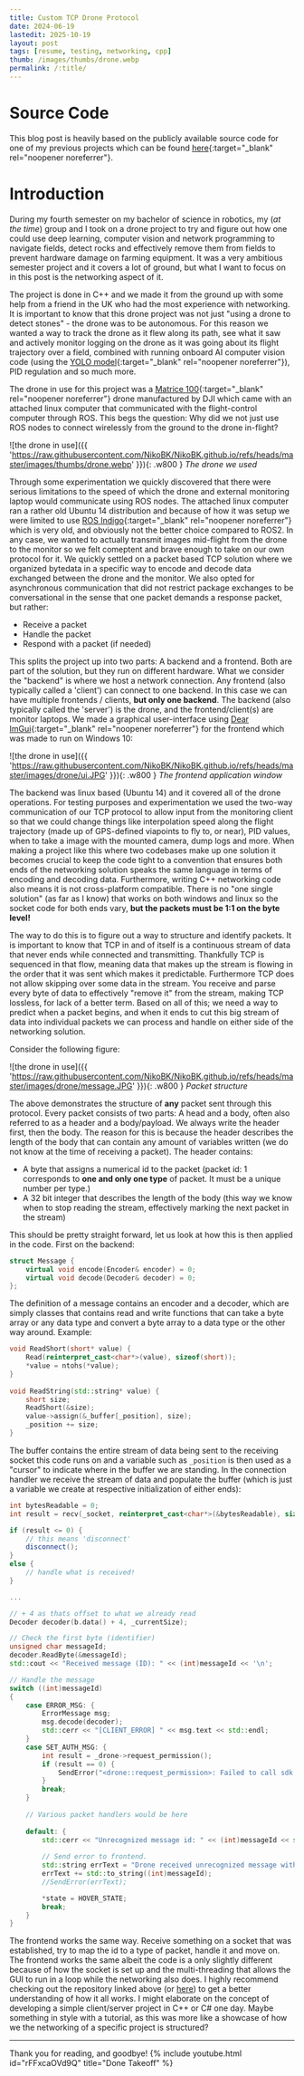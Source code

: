```yaml
---
title: Custom TCP Drone Protocol
date: 2024-06-19
lastedit: 2025-10-19
layout: post
tags: [resume, testing, networking, cpp]
thumb: /images/thumbs/drone.webp
permalink: /:title/
---
```

# Source Code
This blog post is heavily based on the publicly available source code for one of my previous projects which can be found [here](https://github.com/NikoBK/Nsqd){:target="_blank" rel="noopener noreferrer"}.

# Introduction
During my fourth semester on my bachelor of science in robotics, my (*at the time*) group and I took on a drone project to try and figure out how one could use deep learning, computer vision and network programming to navigate fields, detect rocks and effectively remove them from fields to prevent hardware damage on farming equipment. It was a very ambitious semester project and it covers a lot of ground, but what I want to focus on in this post is the networking aspect of it.

The project is done in C++ and we made it from the ground up with some help from a friend in the UK who had the most experience with networking. It is important to know that this drone project was not just "using a drone to detect stones" - the drone was to be autonomous. For this reason we wanted a way to track the drone as it flew along its path, see what it saw and actively monitor logging on the drone as it was going about its flight trajectory over a field, combined with running onboard AI computer vision code (using the [YOLO model](https://en.wikipedia.org/wiki/You_Only_Look_Once){:target="_blank" rel="noopener noreferrer"}), PID regulation and so much more.

The drone in use for this project was a [Matrice 100](https://dl.djicdn.com/downloads/m100/M100_User_Manual_EN.pdf){:target="_blank" rel="noopener noreferrer"} drone manufactured by DJI which came with an attached linux computer that communicated with the flight-control computer through ROS. This begs the question: Why did we not just use ROS nodes to connect wirelessly from the ground to the drone in-flight?

![the drone in use]({{ 'https://raw.githubusercontent.com/NikoBK/NikoBK.github.io/refs/heads/master/images/thumbs/drone.webp' }}){: .w800 }
*The drone we used*

Through some experimentation we quickly discovered that there were serious limitations to the speed of which the drone and external monitoring laptop would communicate using ROS nodes. The attached linux computer ran a rather old Ubuntu 14 distribution and because of how it was setup we were limited to use [ROS Indigo](https://wiki.ros.org/indigo){:target="_blank" rel="noopener noreferrer"} which is very old, and obviously not the better choice compared to ROS2. In any case, we wanted to actually transmit images mid-flight from the drone to the monitor so we felt comeptent and brave enough to take on our own protocol for it. We quickly settled on a packet based TCP solution where we organized bytedata in a specific way to encode and decode data exchanged between the drone and the monitor. We also opted for asynchronous communication that did not restrict package exchanges to be conversational in the sense that one packet demands a response packet, but rather:
- Receive a packet
- Handle the packet
- Respond with a packet (if needed)

This splits the project up into two parts: A backend and a frontend. Both are part of the solution, but they run on different hardware. What we consider the "backend" is where we host a network connection. Any frontend (also typically called a 'client') can connect to one backend. In this case we can have multiple frontends / clients, **but only one backend**. The backend (also typically called the 'server') is the drone, and the frontend/client(s) are monitor laptops. We made a graphical user-interface using [Dear ImGui](https://github.com/ocornut/imgui){:target="_blank" rel="noopener noreferrer"} for the frontend which was made to run on Windows 10:

![the drone in use]({{ 'https://raw.githubusercontent.com/NikoBK/NikoBK.github.io/refs/heads/master/images/drone/ui.JPG' }}){: .w800 }
*The frontend application window*

The backend was linux based (Ubuntu 14) and it covered all of the drone operations. For testing purposes and experimentation we used the two-way communication of our TCP protocol to allow input from the monitoring client so that we could change things like interpolation speed along the flight trajectory (made up of GPS-defined viapoints to fly to, or near), PID values, when to take a image with the mounted camera, dump logs and more. When making a project like this where two codebases make up one solution it becomes crucial to keep the code tight to a convention that ensures both ends of the networking solution speaks the same language in terms of encoding and decoding data. Furthermore, writing C++ networking code also means it is not cross-platform compatible. There is no "one single solution" (as far as I know) that works on both windows and linux so the socket code for both ends vary, **but the packets must be 1:1 on the byte level!**

The way to do this is to figure out a way to structure and identify packets. It is important to know that TCP in and of itself is a continuous stream of data that never ends while connected and transmitting. Thankfully TCP is sequenced in that flow, meaning data that makes up the stream is flowing in the order that it was sent which makes it predictable. Furthermore TCP does not allow skipping over some data in the stream. You receive and parse every byte of data to effectively "remove it" from the stream, making TCP lossless, for lack of a better term. Based on all of this; we need a way to predict when a packet begins, and when it ends to cut this big stream of data into individual packets we can process and handle on either side of the networking solution.

Consider the following figure:

![the drone in use]({{ 'https://raw.githubusercontent.com/NikoBK/NikoBK.github.io/refs/heads/master/images/drone/message.JPG' }}){: .w800 }
*Packet structure*

The above demonstrates the structure of **any** packet sent through this protocol. Every packet consists of two parts: A head and a body, often also referred to as a header and a body/payload. We always write the header first, then the body. The reason for this is because the header describes the length of the body that can contain any amount of variables written (we do not know at the time of receiving a packet). The header contains:
- A byte that assigns a numerical id to the packet (packet id: 1 corresponds to **one and only one type** of packet. It must be a unique number per type.)
- A 32 bit integer that describes the length of the body (this way we know when to stop reading the stream, effectively marking the next packet in the stream)

This should be pretty straight forward, let us look at how this is then applied in the code. First on the backend:

```cpp
struct Message {
    virtual void encode(Encoder& encoder) = 0;
    virtual void decode(Decoder& decoder) = 0;
};
```
The definition of a message contains an encoder and a decoder, which are simply classes that contains read and write functions that can take a byte array or any data type and convert a byte array to a data type or the other way around. Example:

```cpp
void ReadShort(short* value) {
    Read(reinterpret_cast<char*>(value), sizeof(short));
    *value = ntohs(*value);
}
    
void ReadString(std::string* value) {
    short size;
    ReadShort(&size);
    value->assign(&_buffer[_position], size);
    _position += size;
}
```

The buffer contains the entire stream of data being sent to the receiving socket this code runs on and a variable such as `_position` is then used as a "cursor" to indicate where in the buffer we are standing. In the connection handler we receive the stream of data and populate the buffer (which is just a variable we create at respective initialization of either ends):

```cpp
int bytesReadable = 0;
int result = recv(_socket, reinterpret_cast<char*>(&bytesReadable), sizeof(int), MSG_PEEK);

if (result <= 0) {
    // this means 'disconnect'
    disconnect();
}
else {
    // handle what is received!
}

...

// + 4 as thats offset to what we already read
Decoder decoder(b.data() + 4, _currentSize);

// Check the first byte (identifier)
unsigned char messageId;
decoder.ReadByte(&messageId);
std::cout << "Received message (ID): " << (int)messageId << '\n';

// Handle the message
switch ((int)messageId) 
{
    case ERROR_MSG: {
        ErrorMessage msg;
        msg.decode(decoder);
        std::cerr << "[CLIENT_ERROR] " << msg.text << std::endl;
    }
    case SET_AUTH_MSG: {
        int result = _drone->request_permission();
        if (result == 0) {
            SendError("<drone::request_permission>: Failed to call sdk authority service");
        }
        break;
    }
    
    // Various packet handlers would be here
    
    default: {
        std::cerr << "Unrecognized message id: " << (int)messageId << std::endl;
        
        // Send error to frontend.
        std::string errText = "Drone received unrecognized message with id: ";
        errText += std::to_string((int)messageId);
        //SendError(errText);

        *state = HOVER_STATE;
        break;
    }
}
```

The frontend works the same way. Receive something on a socket that was established, try to map the id to a type of packet, handle it and move on. The frontend works the same albeit the code is a only slightly different because of how the socket is set up and the multi-threading that allows the GUI to run in a loop while the networking also does. I highly recommend checking out the repository linked above (or [here](https://github.com/NikoBK/Nsqd)) to get a better understanding of how it all works. I might elaborate on the concept of developing a simple client/server project in C++ or C# one day. Maybe something in style with a tutorial, as this was more like a showcase of how we the networking of a specific project is structured?

---

Thank you for reading, and goodbye!
{% include youtube.html id="rFFxcaOVd9Q" title="Done Takeoff" %}



